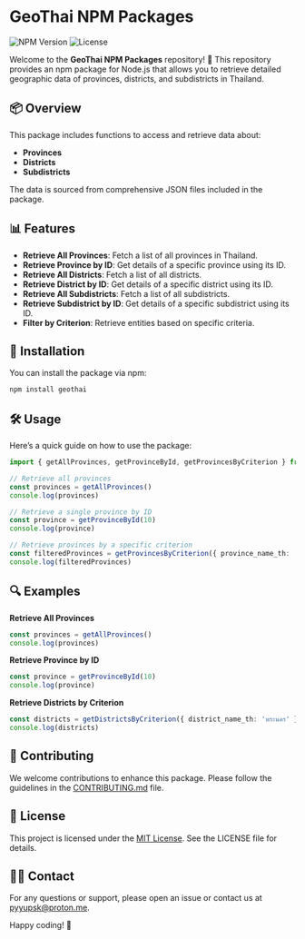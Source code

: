# GeoThai NPM Packages

![NPM Version](https://img.shields.io/npm/v/geothai)
![License](https://img.shields.io/badge/license-MIT-green)

Welcome to the **GeoThai NPM Packages** repository! 🌟 This repository provides an npm package for Node.js that allows you to retrieve detailed geographic data of provinces, districts, and subdistricts in Thailand.

## 📦 Overview

This package includes functions to access and retrieve data about:

-   **Provinces**
-   **Districts**
-   **Subdistricts**

The data is sourced from comprehensive JSON files included in the package.

## 📊 Features

-   **Retrieve All Provinces**: Fetch a list of all provinces in Thailand.
-   **Retrieve Province by ID**: Get details of a specific province using its ID.
-   **Retrieve All Districts**: Fetch a list of all districts.
-   **Retrieve District by ID**: Get details of a specific district using its ID.
-   **Retrieve All Subdistricts**: Fetch a list of all subdistricts.
-   **Retrieve Subdistrict by ID**: Get details of a specific subdistrict using its ID.
-   **Filter by Criterion**: Retrieve entities based on specific criteria.

## 🚀 Installation

You can install the package via npm:

```bash
npm install geothai
```

## 🛠️ Usage

Here’s a quick guide on how to use the package:

```typescript
import { getAllProvinces, getProvinceById, getProvincesByCriterion } from 'geothai'

// Retrieve all provinces
const provinces = getAllProvinces()
console.log(provinces)

// Retrieve a single province by ID
const province = getProvinceById(10)
console.log(province)

// Retrieve provinces by a specific criterion
const filteredProvinces = getProvincesByCriterion({ province_name_th: 'กรุงเทพมหานคร' })
console.log(filteredProvinces)
```

## 🔍 Examples

**Retrieve All Provinces**

```typescript
const provinces = getAllProvinces()
console.log(provinces)
```

**Retrieve Province by ID**

```typescript
const province = getProvinceById(10)
console.log(province)
```

**Retrieve Districts by Criterion**

```typescript
const districts = getDistrictsByCriterion({ district_name_th: 'พระนคร' })
console.log(districts)
```

## 🤝 Contributing

We welcome contributions to enhance this package. Please follow the guidelines in the [CONTRIBUTING.md](CONTRIBUTING.md) file.

## 📝 License

This project is licensed under the [MIT License](LICENSE). See the LICENSE file for details.

## 🙋‍♂️ Contact

For any questions or support, please open an issue or contact us at [pyyupsk@proton.me](mailto:pyyupsk@proton.me).

Happy coding! 🎉
